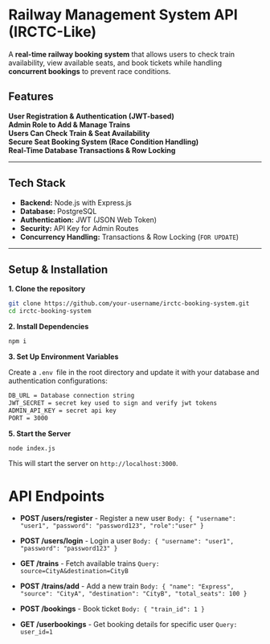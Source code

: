 # Railway Management System API (IRCTC-Like)

A **real-time railway booking system** that allows users to check train availability, view available seats, and book tickets while handling **concurrent bookings** to prevent race conditions.

## Features
**User Registration & Authentication (JWT-based)**  
**Admin Role to Add & Manage Trains**  
**Users Can Check Train & Seat Availability**  
**Secure Seat Booking System (Race Condition Handling)**  
**Real-Time Database Transactions & Row Locking**    

---

## **Tech Stack**
- **Backend:** Node.js with Express.js
- **Database:** PostgreSQL
- **Authentication:** JWT (JSON Web Token)
- **Security:** API Key for Admin Routes
- **Concurrency Handling:** Transactions & Row Locking (`FOR UPDATE`)

---

## **Setup & Installation**
**1. Clone the repository**
   ```bash
   git clone https://github.com/your-username/irctc-booking-system.git
   cd irctc-booking-system
   ```
**2. Install Dependencies**
```bash
npm i
```
**3. Set Up Environment Variables**

Create a `.env `file in the root directory and update it with your database and authentication configurations:

```bash
DB_URL = Database connection string
JWT_SECRET = secret key used to sign and verify jwt tokens
ADMIN_API_KEY = secret api key
PORT = 3000
```
**5. Start the Server**
```bash
node index.js
```
This will start the server on `http://localhost:3000`.

# API Endpoints

* **POST /users/register** - Register a new user
`Body: { "username": "user1", "password": "password123", "role":"user" }`

* **POST /users/login** - Login a user
`Body: { "username": "user1", "password": "password123" }`

* **GET /trains** - Fetch available trains
`Query: source=CityA&destination=CityB`

* **POST /trains/add** - Add a new train
`Body: { "name": "Express", "source": "CityA", "destination": "CityB", "total_seats": 100 }`

* **POST /bookings** - Book ticket
`Body: { "train_id": 1 }`

* **GET /userbookings** - Get booking details for specific user
`Query: user_id=1`

